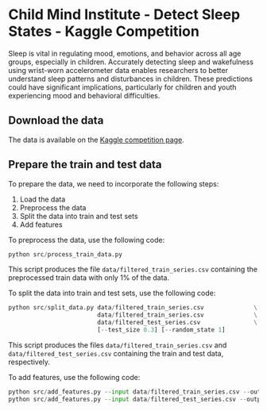 # Child Mind Institute - Detect Sleep States - Kaggle Competition

Sleep is vital in regulating mood, emotions, and behavior across all age groups, especially in children. Accurately detecting sleep and wakefulness using wrist-worn accelerometer data enables researchers to better understand sleep patterns and disturbances in children. These predictions could have significant implications, particularly for children and youth experiencing mood and behavioral difficulties.

## Download the data

The data is available on the [Kaggle competition page](https://www.kaggle.com/competitions/child-mind-institute-detect-sleep-states/data).

## Prepare the train and test data

To prepare the data, we need to incorporate the following steps:
1. Load the data
2. Preprocess the data
3. Split the data into train and test sets
4. Add features

To preprocess the data, use the following code:

```python
python src/process_train_data.py
```

This script produces the file `data/filtered_train_series.csv` containing the preprocessed train data with only 1% of the data.

To split the data into train and test sets, use the following code:

```python
python src/split_data.py data/filtered_train_series.csv              \
                         data/filtered_train_series.csv              \
                         data/filtered_test_series.csv               \
                         [--test_size 0.3] [--random_state 1]
```

This script produces the files `data/filtered_train_series.csv` and `data/filtered_test_series.csv` containing the train and test data, respectively.

To add features, use the following code:

```python 
python src/add_features.py --input data/filtered_train_series.csv --output data/featured_train_series.csv
python src/add_features.py --input data/filtered_test_series.csv --output data/featured_test_series.csv
```
